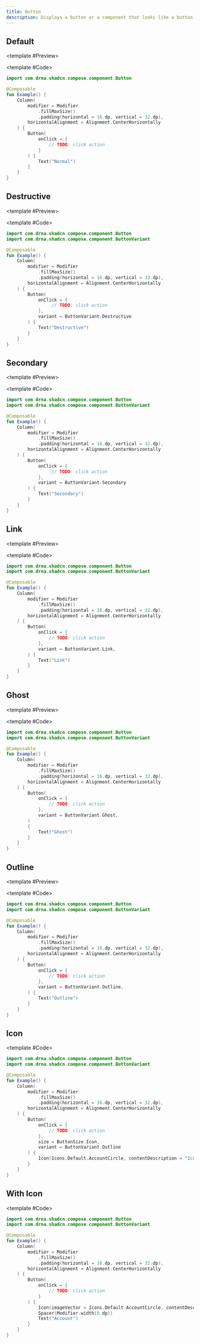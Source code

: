 ```yaml
---
title: Button
description: Displays a button or a component that looks like a button.
---
```


<DocsPage
    :title="frontmatter.title" 
    :description="frontmatter.description"
    path="views/components/Button.md">

## Default

<TabPreview>

<template #Preview>

<Preview name="button" variant="default"/>

</template>

<template #Code>

```kotlin
import com.drna.shadcn.compose.component.Button

@Composable
fun Example() {
    Column(
        modifier = Modifier
            .fillMaxSize()
            .padding(horizontal = 16.dp, vertical = 32.dp),
        horizontalAlignment = Alignment.CenterHorizontally
    ) {
        Button(
            onClick = {
                // TODO: click action
            }
        ) {
            Text("Normal")
        }
    }
}
```

</template>

</TabPreview>

## Destructive

<TabPreview>

<template #Preview>
<Preview name="button" variant="destructive"/>
</template>

<template #Code>

```kotlin
import com.drna.shadcn.compose.component.Button
import com.drna.shadcn.compose.component.ButtonVariant

@Composable
fun Example() {
    Column(
        modifier = Modifier
            .fillMaxSize()
            .padding(horizontal = 16.dp, vertical = 32.dp),
        horizontalAlignment = Alignment.CenterHorizontally
    ) {
        Button(
            onClick = {
                 // TODO: click action
            },
            variant = ButtonVariant.Destructive
        ) {
            Text("Destructive")
        }
    }
}
```

</template>

</TabPreview>

## Secondary

<TabPreview>

<template #Preview>
<Preview name="button" variant="secondary"/>
</template>

<template #Code>

```kotlin
import com.drna.shadcn.compose.component.Button
import com.drna.shadcn.compose.component.ButtonVariant

@Composable
fun Example() {
    Column(
        modifier = Modifier
            .fillMaxSize()
            .padding(horizontal = 16.dp, vertical = 32.dp),
        horizontalAlignment = Alignment.CenterHorizontally
    ) {
        Button(
            onClick = {
                 // TODO: click action
            },
            variant = ButtonVariant.Secondary
        ) {
            Text("Secondary")
        }
    }
}
```

</template>

</TabPreview>

## Link

<TabPreview>

<template #Preview>
<Preview name="button" variant="link"/>
</template>

<template #Code>

```kotlin
import com.drna.shadcn.compose.component.Button
import com.drna.shadcn.compose.component.ButtonVariant

@Composable
fun Example() {
    Column(
        modifier = Modifier
            .fillMaxSize()
            .padding(horizontal = 16.dp, vertical = 32.dp),
        horizontalAlignment = Alignment.CenterHorizontally
    ) {
        Button(
            onClick = {
                // TODO: click action
            },
            variant = ButtonVariant.Link,
        ) {
            Text("Link")
        }
    }
}
```

</template>

</TabPreview>

## Ghost

<TabPreview>

<template #Preview>
<Preview name="button" variant="ghost"/>
</template>

<template #Code>

```kotlin
import com.drna.shadcn.compose.component.Button
import com.drna.shadcn.compose.component.ButtonVariant

@Composable
fun Example() {
    Column(
        modifier = Modifier
            .fillMaxSize()
            .padding(horizontal = 16.dp, vertical = 32.dp),
        horizontalAlignment = Alignment.CenterHorizontally
    ) {
        Button(
            onClick = {
                // TODO: click action
            },
            variant = ButtonVariant.Ghost,
        )
        {
            Text("Ghost")
        }
    }
}
```

</template>

</TabPreview>

## Outline

<TabPreview>

<template #Preview>
<Preview name="button" variant="outline"/>
</template>

<template #Code>

```kotlin
import com.drna.shadcn.compose.component.Button
import com.drna.shadcn.compose.component.ButtonVariant

@Composable
fun Example() {
    Column(
        modifier = Modifier
            .fillMaxSize()
            .padding(horizontal = 16.dp, vertical = 32.dp),
        horizontalAlignment = Alignment.CenterHorizontally
    ) {
        Button(
            onClick = {
                // TODO: click action
            },
            variant = ButtonVariant.Outline,
        ) {
            Text("Outline")
        }
    }
}
```

</template>

</TabPreview>

## Icon

<TabPreview>
<template #Preview>
<Preview name="button" variant="icon"/>

</template>

<template #Code>

```kotlin
import com.drna.shadcn.compose.component.Button
import com.drna.shadcn.compose.component.ButtonVariant

@Composable
fun Example() {
    Column(
        modifier = Modifier
            .fillMaxSize()
            .padding(horizontal = 16.dp, vertical = 32.dp),
        horizontalAlignment = Alignment.CenterHorizontally
    ) {
        Button(
            onClick = {
                // TODO: click action
            },
            size = ButtonSize.Icon,
            variant = ButtonVariant.Outline
        ) {
            Icon(Icons.Default.AccountCircle, contentDescription = "Icon")
        }
    }
}
```

</template>

</TabPreview>

## With Icon

<TabPreview>
<template #Preview>
<Preview name="button" variant="with-icon"/>

</template>

<template #Code>

```kotlin
import com.drna.shadcn.compose.component.Button
import com.drna.shadcn.compose.component.ButtonVariant

@Composable
fun Example() {
    Column(
        modifier = Modifier
            .fillMaxSize()
            .padding(horizontal = 16.dp, vertical = 32.dp),
        horizontalAlignment = Alignment.CenterHorizontally
    ) {
        Button(
            onClick = {
                // TODO: click action
            }
        ) {
            Icon(imageVector = Icons.Default.AccountCircle, contentDescription = "Icon")
            Spacer(Modifier.width(8.dp))
            Text("Account")
        }
    }
}
```

</template>

</TabPreview>

</DocsPage>
